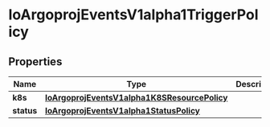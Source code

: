 

# IoArgoprojEventsV1alpha1TriggerPolicy

## Properties

Name | Type | Description | Notes
------------ | ------------- | ------------- | -------------
**k8s** | [**IoArgoprojEventsV1alpha1K8SResourcePolicy**](IoArgoprojEventsV1alpha1K8SResourcePolicy.md) |  |  [optional]
**status** | [**IoArgoprojEventsV1alpha1StatusPolicy**](IoArgoprojEventsV1alpha1StatusPolicy.md) |  |  [optional]



